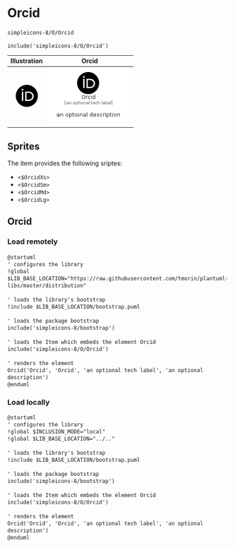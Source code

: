# Orcid


```text
simpleicons-8/O/Orcid
```

```text
include('simpleicons-8/O/Orcid')
```



| Illustration | Orcid |
| :---: | :---: |
| ![illustration for Illustration](../../simpleicons-8/O/Orcid.png) | ![illustration for Orcid](../../simpleicons-8/O/Orcid.Local.png) |



## Sprites
The item provides the following sriptes:

- `<$OrcidXs>`
- `<$OrcidSm>`
- `<$OrcidMd>`
- `<$OrcidLg>`





## Orcid

### Load remotely
```plantuml
@startuml
' configures the library
!global $LIB_BASE_LOCATION="https://raw.githubusercontent.com/tmorin/plantuml-libs/master/distribution"

' loads the library's bootstrap
!include $LIB_BASE_LOCATION/bootstrap.puml

' loads the package bootstrap
include('simpleicons-8/bootstrap')

' loads the Item which embeds the element Orcid
include('simpleicons-8/O/Orcid')

' renders the element
Orcid('Orcid', 'Orcid', 'an optional tech label', 'an optional description')
@enduml
```

### Load locally
```plantuml
@startuml
' configures the library
!global $INCLUSION_MODE="local"
!global $LIB_BASE_LOCATION="../.."

' loads the library's bootstrap
!include $LIB_BASE_LOCATION/bootstrap.puml

' loads the package bootstrap
include('simpleicons-8/bootstrap')

' loads the Item which embeds the element Orcid
include('simpleicons-8/O/Orcid')

' renders the element
Orcid('Orcid', 'Orcid', 'an optional tech label', 'an optional description')
@enduml
```

